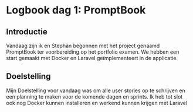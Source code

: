 # Logbook dag 1: PromptBook

## Introductie

Vandaag zijn ik en Stephan begonnen met het project genaamd PromptBook ter voorbereiding op het portfolio examen.
We hebben een start gemaakt met Docker en Laravel geïmplementeert in de applicatie.


## Doelstelling

Mijn Doelstelling voor vandaag was om alle user stories op te schrijven en een planning te maken voor de komende dagen en sprints.
Ik heb tot slot ook nog Docker kunnen installeren en werkend kunnen krijgen met Laravel